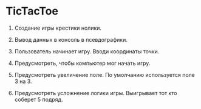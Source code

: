 # TicTacToe
1. Создание игры крестики нолики.

2. Вывод данных в консоль в псевдографики.

3. Пользователь начинает игру. Вводи координаты точки.

4. Предусмотреть, чтобы компьютер мог начать игру.

5. Предусмотреть увеличение поле. По умолчанию используется поле 3 на 3.

6. Предусмотреть усложнение логики игры. Выигрывает тот кто соберет 5 подряд.
